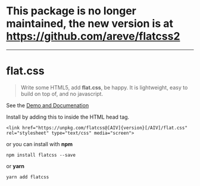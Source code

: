 # This package is no longer maintained, the new version is at https://github.com/areve/flatcss2

---

# flat.css

> Write some HTML5, add **flat.css**, be happy. It is lightweight, easy to build on top of, and no javascript.
      
See the [Demo and Documenation](https://areve.github.io/flatcss/)

Install by adding this to inside the HTML head tag.

```
<link href="https://unpkg.com/flatcss@[AIV]{version}[/AIV]/flat.css" rel="stylesheet" type="text/css" media="screen">
```

or you can install with **npm** 

```
npm install flatcss --save
```

or **yarn**

```
yarn add flatcss
```

